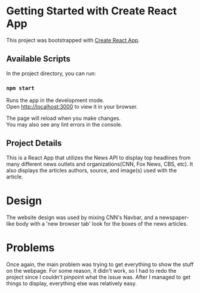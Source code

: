 # Getting Started with Create React App

This project was bootstrapped with [Create React App](https://github.com/facebook/create-react-app).

## Available Scripts

In the project directory, you can run:

### `npm start`

Runs the app in the development mode.\
Open [http://localhost:3000](http://localhost:3000) to view it in your browser.

The page will reload when you make changes.\
You may also see any lint errors in the console.

## Project Details
This is a React App that utilizes the News API to display top headlines from many different news outlets and organizations(CNN, Fox News, CBS, etc). It also displays the articles authors, source, and image(s) used with the article. 

# Design
The website design was used by mixing CNN's Navbar, and a newspaper-like body with a 'new browser tab' look for the boxes of the news articles.

# Problems
Once again, the main problem was trying to get everything to show the stuff on the webpage. For some reason, it didn't work, so I had to redo the project since I couldn't pinpoint what the issue was. After I managed to get things to display, everything else was relatively easy.



